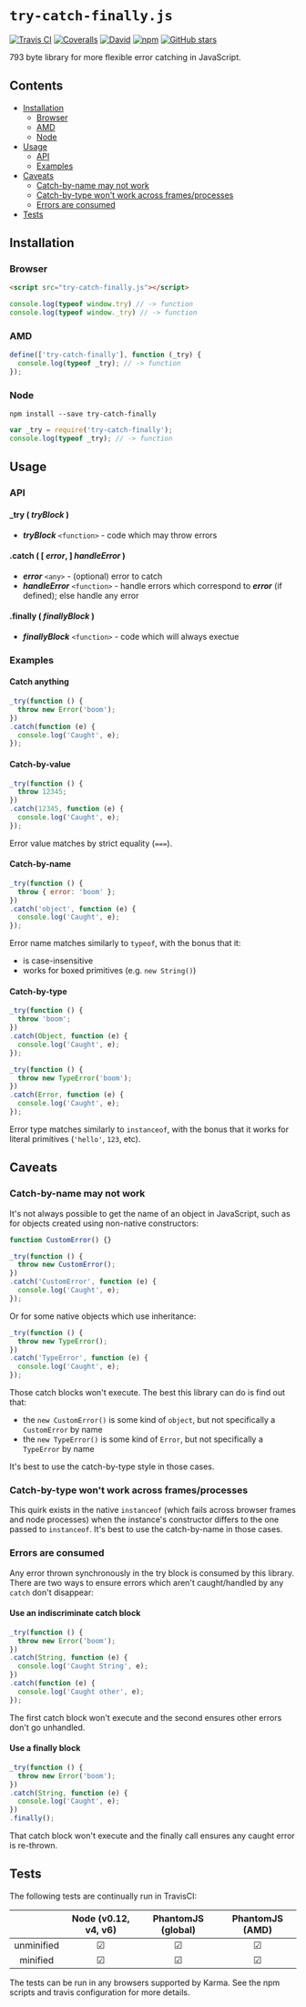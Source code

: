 # `try-catch-finally.js`

[![Travis CI](https://img.shields.io/travis/c24w/try-catch-finally.js.svg?style=flat-square)](https://travis-ci.org/c24w/try-catch-finally.js 'Build')
[![Coveralls](https://img.shields.io/coveralls/c24w/try-catch-finally.js.svg?style=flat-square)](https://coveralls.io/github/c24w/try-catch-finally.js 'Coverage')
[![David](https://img.shields.io/david/c24w/try-catch-finally.js.svg?style=flat-square)](https://david-dm.org/c24w/try-catch-finally.js 'Dependencies')
[![npm](https://img.shields.io/npm/v/try-catch-finally.svg?style=flat-square)](https://www.npmjs.com/package/try-catch-finally 'npm')
[![GitHub stars](https://img.shields.io/github/stars/c24w/try-catch-finally.js.svg?style=flat-square&label=Star)](https://github.com/c24w/try-catch-finally.js/stargazers)

[](size)793 byte[](size) library for more flexible error catching in JavaScript.

<!-- START doctoc generated TOC please keep comment here to allow auto update -->
<!-- DON'T EDIT THIS SECTION, INSTEAD RE-RUN doctoc TO UPDATE -->
## Contents

- [Installation](#installation)
  - [Browser](#browser)
  - [AMD](#amd)
  - [Node](#node)
- [Usage](#usage)
  - [API](#api)
  - [Examples](#examples)
- [Caveats](#caveats)
  - [Catch-by-name may not work](#catch-by-name-may-not-work)
  - [Catch-by-type won't work across frames/processes](#catch-by-type-wont-work-across-framesprocesses)
  - [Errors are consumed](#errors-are-consumed)
- [Tests](#tests)

<!-- END doctoc generated TOC please keep comment here to allow auto update -->

## Installation

### Browser

```html
<script src="try-catch-finally.js"></script>
```
```javascript
console.log(typeof window.try) // -> function
console.log(typeof window._try) // -> function
```

### AMD

```javascript
define(['try-catch-finally'], function (_try) {
  console.log(typeof _try); // -> function
});
```

### Node

```shell
npm install --save try-catch-finally
```
```javascript
var _try = require('try-catch-finally');
console.log(typeof _try); // -> function
```

## Usage

### API

#### \_try ( _tryBlock_ )
* _**tryBlock**_ `<function>` - code which may throw errors

#### .catch ( [ _error_, ] _handleError_ )
* _**error**_ `<any>` - (optional) error to catch
* _**handleError**_ `<function>` - handle errors which correspond to _**error**_ (if defined); else handle any error

#### .finally ( _finallyBlock_ )
* _**finallyBlock**_ `<function>` - code which will always exectue

### Examples

#### Catch anything
```javascript
_try(function () {
  throw new Error('boom');
})
.catch(function (e) {
  console.log('Caught', e);
});
```

#### Catch-by-value
```javascript
_try(function () {
  throw 12345;
})
.catch(12345, function (e) {
  console.log('Caught', e);
});
```
Error value matches by strict equality (`===`).

#### Catch-by-name
```javascript
_try(function () {
  throw { error: 'boom' };
})
.catch('object', function (e) {
  console.log('Caught', e);
});
```
Error name matches similarly to `typeof`, with the bonus that it:
- is case-insensitive
- works for boxed primitives (e.g. `new String()`)

#### Catch-by-type
```javascript
_try(function () {
  throw 'boom';
})
.catch(Object, function (e) {
  console.log('Caught', e);
});

_try(function () {
  throw new TypeError('boom');
})
.catch(Error, function (e) {
  console.log('Caught', e);
});
```
Error type matches similarly to `instanceof`, with the bonus that it works for literal primitives (`'hello'`, `123`, etc).

## Caveats

### Catch-by-name may not work
It's not always possible to get the name of an object in JavaScript, such as for objects created using non-native constructors:
```javascript
function CustomError() {}

_try(function () {
  throw new CustomError();
})
.catch('CustomError', function (e) {
  console.log('Caught', e);
});
```
Or for some native objects which use inheritance:
```javascript
_try(function () {
  throw new TypeError();
})
.catch('TypeError', function (e) {
  console.log('Caught', e);
});
```
Those catch blocks won't execute. The best this library can do is find out that:
- the `new CustomError()` is some kind of `object`, but not specifically a `CustomError` by name
- the `new TypeError()` is some kind of `Error`, but not specifically a `TypeError` by name

It's best to use the catch-by-type style in those cases.

### Catch-by-type won't work across frames/processes
This quirk exists in the native `instanceof` (which fails across browser frames and node processes) when the instance's constructor differs to the one passed to `instanceof`. It's best to use the catch-by-name in those cases.

### Errors are consumed
Any error thrown synchronously in the try block is consumed by this library.  There are two ways to ensure errors which aren't caught/handled by any `catch` don't disappear:

#### Use an indiscriminate catch block
```javascript
_try(function () {
  throw new Error('boom');
})
.catch(String, function (e) {
  console.log('Caught String', e);
})
.catch(function (e) {
  console.log('Caught other', e);
});
```
The first catch block won't execute and the second ensures other errors don't go unhandled.

#### Use a finally block
```javascript
_try(function () {
  throw new Error('boom');
})
.catch(String, function (e) {
  console.log('Caught', e);
})
.finally();
```
That catch block won't execute and the finally call ensures any caught error is re-thrown.

## Tests
The following tests are continually run in TravisCI:

|            | Node (v0.12, v4, v6) | PhantomJS (global) | PhantomJS (AMD) |
|:----------:|:--------------------:|:------------------:|:---------------:|
| unminified |       &#9745;        |       &#9745;      |      &#9745;    |
|  minified  |       &#9745;        |       &#9745;      |      &#9745;    |

The tests can be run in any browsers supported by Karma. See the npm scripts and travis configuration for more details.
